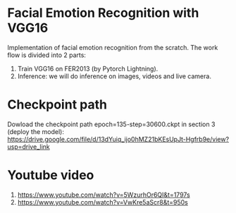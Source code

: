 # Facial Emotion Recognition with VGG16
Implementation of facial emotion recognition from the scratch. The work flow is divided into 2 parts:

1. Train VGG16 on FER2013 (by Pytorch Lightning).
2. Inference: we will do inference on images, videos and live camera.

# Checkpoint path
Dowload the checkpoint path epoch=135-step=30600.ckpt in section 3 (deploy the model):
https://drive.google.com/file/d/13dYuiq_ijo0hMZ21bKEsUpJt-Hgfrb9e/view?usp=drive_link

# Youtube video
1. https://www.youtube.com/watch?v=5WzurhOr6QI&t=1797s
2. https://www.youtube.com/watch?v=VwKre5aScr8&t=950s


